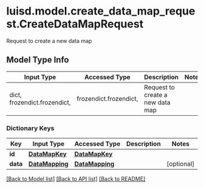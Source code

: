 # luisd.model.create_data_map_request.CreateDataMapRequest

Request to create a new data map

## Model Type Info
Input Type | Accessed Type | Description | Notes
------------ | ------------- | ------------- | -------------
dict, frozendict.frozendict,  | frozendict.frozendict,  | Request to create a new data map | 

### Dictionary Keys
Key | Input Type | Accessed Type | Description | Notes
------------ | ------------- | ------------- | ------------- | -------------
**id** | [**DataMapKey**](DataMapKey.md) | [**DataMapKey**](DataMapKey.md) |  | 
**data** | [**DataMapping**](DataMapping.md) | [**DataMapping**](DataMapping.md) |  | [optional] 

[[Back to Model list]](../../README.md#documentation-for-models) [[Back to API list]](../../README.md#documentation-for-api-endpoints) [[Back to README]](../../README.md)


